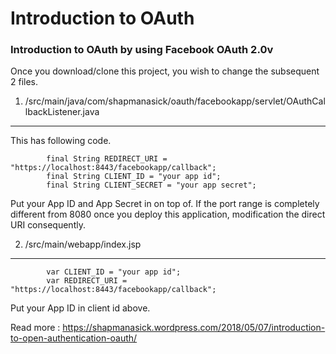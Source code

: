 # Introduction to OAuth
### Introduction to OAuth by using Facebook OAuth 2.0v

Once you download/clone this project, you wish to change the subsequent 2 files.

1. /src/main/java/com/shapmanasick/oauth/facebookapp/servlet/OAuthCallbackListener.java
------------------------------------------------------------------------------------

This has following code.

            final String REDIRECT_URI = "https://localhost:8443/facebookapp/callback";
            final String CLIENT_ID = "your app id";
            final String CLIENT_SECRET = "your app secret";

Put your App ID and App Secret in on top of. If the port range is completely different from 8080 once you deploy this application, modification the direct URI consequently.

2. /src/main/webapp/index.jsp
-----------------------------

            var CLIENT_ID = "your app id";
            var REDIRECT_URI = "https://localhost:8443/facebookapp/callback";

Put your App ID in client id above.

Read more : https://shapmanasick.wordpress.com/2018/05/07/introduction-to-open-authentication-oauth/
